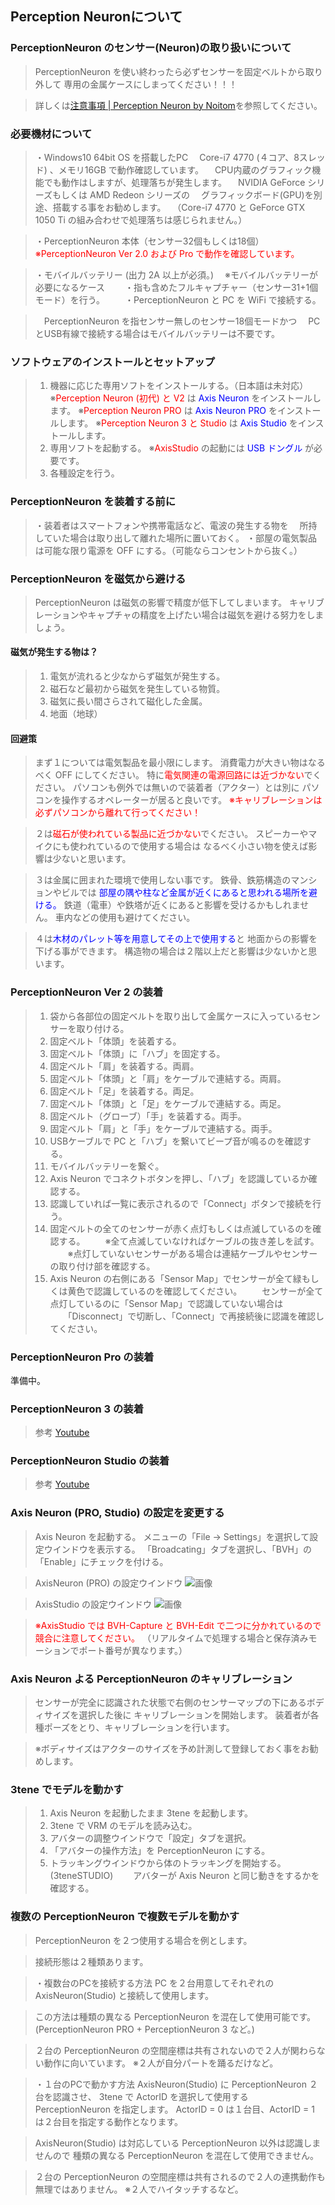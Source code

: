 ## Perception Neuronについて


### PerceptionNeuron のセンサー(Neuron)の取り扱いについて

>PerceptionNeuron を使い終わったら必ずセンサーを固定ベルトから取り外して
>専用の金属ケースにしまってください！！！

>詳しくは[注意事項 | Perception Neuron by Noitom](https://neuronmocap.com/node/1589)を参照してください。


### 必要機材について

>・Windows10 64bit OS を搭載したPC
>　Core-i7 4770 (４コア、8スレッド) 、メモリ16GB で動作確認しています。
>　CPU内蔵のグラフィック機能でも動作はしますが、処理落ちが発生します。
>　NVIDIA GeForce シリーズもしくは AMD Redeon シリーズの
>　グラフィックボード(GPU)を別途、搭載する事をお勧めします。
>　（Core-i7 4770 と GeForce GTX 1050 Ti の組み合わせで処理落ちは感じられません。）

>・PerceptionNeuron 本体（センサー32個もしくは18個）
>　<font color="Red">※PerceptionNeuron Ver 2.0 および Pro で動作を確認しています。</font>

>・モバイルバッテリー (出力 2A 以上が必須。)
>　※モバイルバッテリーが必要になるケース
>　　・指も含めたフルキャプチャー（センサー31+1個モード）を行う。
>　　・PerceptionNeuron と PC を WiFi で接続する。

>　PerceptionNeuron を指センサー無しのセンサー18個モードかつ
>　PCとUSB有線で接続する場合はモバイルバッテリーは不要です。


### ソフトウェアのインストールとセットアップ

>1. 機器に応じた専用ソフトをインストールする。（日本語は未対応）
> ※<font color="Red">Perception Neuron (初代) と V2</font> は <font color="Blue">Axis Neuron</font> をインストールします。
> ※<font color="Red">Perception Neuron PRO</font> は <font color="Blue">Axis Neuron PRO</font> をインストールします。
> ※<font color="Red">Perception Neuron 3 と Studio</font> は <font color="Blue">Axis Studio</font> をインストールします。
>2. 専用ソフトを起動する。
> ※<font color="Red">AxisStudio</font> の起動には <font color="Blue">USB ドングル</font> が必要です。
>3. 各種設定を行う。


### PerceptionNeuron を装着する前に

>・装着者はスマートフォンや携帯電話など、電波の発生する物を
>　所持していた場合は取り出して離れた場所に置いておく。
>・部屋の電気製品は可能な限り電源を OFF にする。（可能ならコンセントから抜く。）


### PerceptionNeuron を磁気から避ける

>PerceptionNeuron は磁気の影響で精度が低下してしまいます。
>キャリブレーションやキャプチャの精度を上げたい場合は磁気を避ける努力をしましょう。

#### 磁気が発生する物は？

>1. 電気が流れると少なからず磁気が発生する。
>2. 磁石など最初から磁気を発生している物質。
>3. 磁気に長い間さらされて磁化した金属。
>4. 地面（地球）

#### 回避策

>まず１については電気製品を最小限にします。
>消費電力が大きい物はなるべく OFF にしてください。
>特に<font color="Red">電気関連の電源回路には近づかない</font>でください。
>パソコンも例外では無いので装着者（アクター）とは別に
>パソコンを操作するオペレーターが居ると良いです。
><font color="Red">※キャリブレーションは必ずパソコンから離れて行ってください！</font>

>２は<font color="Red">磁石が使われている製品に近づかない</font>でください。
>スピーカーやマイクにも使われているので使用する場合は
>なるべく小さい物を使えば影響は少ないと思います。

>３は金属に囲まれた環境で使用しない事です。
>鉄骨、鉄筋構造のマンションやビルでは
><font color="Blue">部屋の隅や柱など金属が近くにあると思われる場所を避ける。</font>
>鉄道（電車）や鉄塔が近くにあると影響を受けるかもしれません。
>車内などの使用も避けてください。

>４は<font color="Blue">木材のパレット等を用意してその上で使用する</font>と
>地面からの影響を下げる事ができます。
>構造物の場合は２階以上だと影響は少ないかと思います。


### PerceptionNeuron Ver 2 の装着

> 1. 袋から各部位の固定ベルトを取り出して金属ケースに入っているセンサーを取り付ける。
> 2. 固定ベルト「体頭」を装着する。
> 3. 固定ベルト「体頭」に「ハブ」を固定する。
> 4. 固定ベルト「肩」を装着する。両肩。
> 5. 固定ベルト「体頭」と「肩」をケーブルで連結する。両肩。
> 6. 固定ベルト「足」を装着する。両足。
> 7. 固定ベルト「体頭」と「足」をケーブルで連結する。両足。
> 8. 固定ベルト（グローブ）「手」を装着する。両手。
> 9. 固定ベルト「肩」と「手」をケーブルで連結する。両手。
>10. USBケーブルで PC と「ハブ」を繋いてビープ音が鳴るのを確認する。
>11. モバイルバッテリーを繋ぐ。
>12. Axis Neuron でコネクトボタンを押し、「ハブ」を認識しているか確認する。
>13. 認識していれば一覧に表示されるので「Connect」ボタンで接続を行う。
>14. 固定ベルトの全てのセンサーが赤く点灯もしくは点滅しているのを確認する。
>　　※全て点滅していなければケーブルの抜き差しを試す。
>　　※点灯していないセンサーがある場合は連結ケーブルやセンサーの取り付け部を確認する。
>15. Axis Neuron の右側にある「Sensor Map」でセンサーが全て緑もしくは黄色で認識しているのを確認してください。
>　　センサーが全て点灯しているのに「Sensor Map」で認識していない場合は
>　　「Disconnect」で切断し、「Connect」で再接続後に認識を確認してください。


### PerceptionNeuron Pro の装着

準備中。


### PerceptionNeuron 3 の装着

>参考 <a href="https://www.youtube.com/watch?v=KdryfjN8pvs" target="_blank">Youtube</a>


### PerceptionNeuron Studio の装着

>参考 <a href="https://www.youtube.com/watch?v=WkBLCdhJwC0" target="_blank">Youtube</a>


### Axis Neuron (PRO, Studio) の設定を変更する

>Axis Neuron を起動する。
>メニューの「File → Settings」を選択して設定ウインドウを表示する。
>「Broadcating」タブを選択し、「BVH」の「Enable」にチェックを付ける。

>AxisNeuron (PRO) の設定ウインドウ
![画像](image/AxisNeuron_1.png "")

>AxisStudio の設定ウインドウ
![画像](image/AxisStudio_1.png "")

><font color="Red">※AxisStudio では BVH-Capture と BVH-Edit で二つに分かれているので競合に注意してください。</font>
>（リアルタイムで処理する場合と保存済みモーションでポート番号が異なります。）


### Axis Neuron よる PerceptionNeuron のキャリブレーション

>センサーが完全に認識された状態で右側のセンサーマップの下にあるボディサイズを選択した後に
>キャリブレーションを開始します。
>装着者が各種ポーズをとり、キャリブレーションを行います。

>※ボディサイズはアクターのサイズを予め計測して登録しておく事をお勧めします。


### 3tene でモデルを動かす

> 1. Axis Neuron を起動したまま 3tene を起動します。
> 2. 3tene で VRM のモデルを読み込む。
> 3. アバターの調整ウインドウで「設定」タブを選択。
> 4. 「アバターの操作方法」を PerceptionNeuron にする。
> 5. トラッキングウインドウから体のトラッキングを開始する。(3teneSTUDIO)
>　　アバターが Axis Neuron と同じ動きをするかを確認する。


### 複数の PerceptionNeuron で複数モデルを動かす

>PerceptionNeuron を２つ使用する場合を例とします。

>接続形態は２種類あります。

>・複数台のPCを接続する方法
>PC を２台用意してそれぞれの AxisNeuron(Studio) と接続して使用します。

>この方法は種類の異なる PerceptionNeuron を混在して使用可能です。
>(PerceptionNeuron PRO + PerceptionNeuron 3 など。)

>２台の PerceptionNeuron の空間座標は共有されないので２人が関わらない動作に向いています。
>※２人が自分パートを踊るだけなど。

>・１台のPCで動かす方法
>AxisNeuron(Studio) に PerceptionNeuron ２台を認識させ、
>3tene で ActorID を選択して使用する PerceptionNeuron を指定します。
>ActorID = 0 は１台目、ActorID = 1 は２台目を指定する動作となります。

>AxisNeuron(Studio) は対応している PerceptionNeuron 以外は認識しませんので
>種類の異なる PerceptionNeuron を混在して使用できません。

>２台の PerceptionNeuron の空間座標は共有されるので２人の連携動作も無理ではありません。
>※２人でハイタッチするなど。


